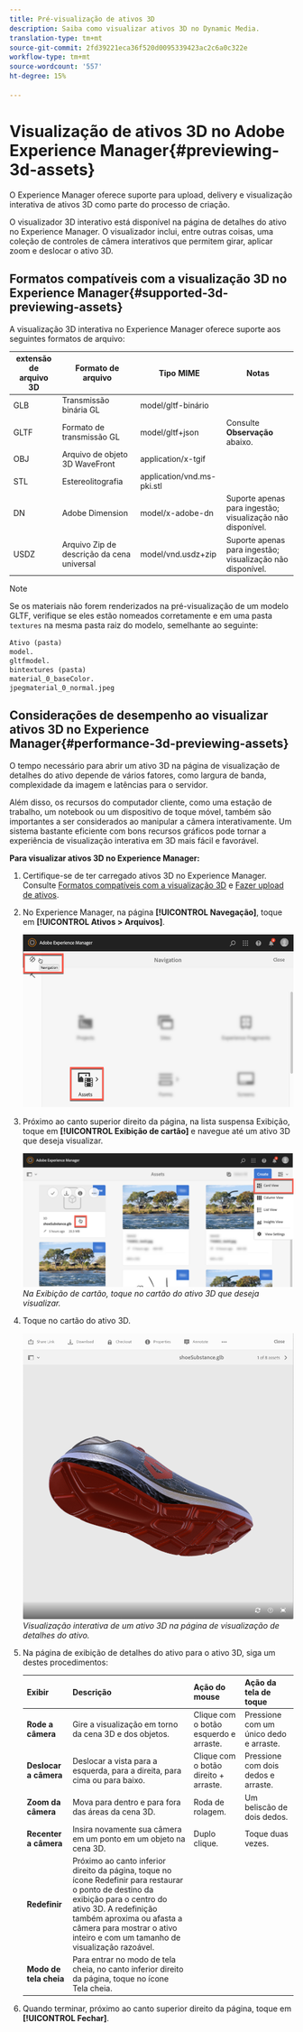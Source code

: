```yaml
---
title: Pré-visualização de ativos 3D
description: Saiba como visualizar ativos 3D no Dynamic Media.
translation-type: tm+mt
source-git-commit: 2fd39221eca36f520d0095339423ac2c6a0c322e
workflow-type: tm+mt
source-wordcount: '557'
ht-degree: 15%

---
```



# Visualização de ativos 3D no Adobe Experience Manager{#previewing-3d-assets}

O Experience Manager oferece suporte para upload, delivery e visualização interativa de ativos 3D como parte do processo de criação.

O visualizador 3D interativo está disponível na página de detalhes do ativo no Experience Manager. O visualizador inclui, entre outras coisas, uma coleção de controles de câmera interativos que permitem girar, aplicar zoom e deslocar o ativo 3D.

<!-- See also [Working with 3D assets in Dynamic Media](/help/assets/dynamic-media/assets-3d.md). -->

## Formatos compatíveis com a visualização 3D no Experience Manager{#supported-3d-previewing-assets}

A visualização 3D interativa no Experience Manager oferece suporte aos seguintes formatos de arquivo:

| extensão de arquivo 3D | Formato de arquivo | Tipo MIME | Notas |
|---|---|---|---|
| GLB | Transmissão binária GL | model/gltf-binário |  |
| GLTF | Formato de transmissão GL | model/gltf+json | Consulte **Observação** abaixo. |
| OBJ | Arquivo de objeto 3D WaveFront | application/x-tgif |  |
| STL | Estereolitografia | application/vnd.ms-pki.stl |  |
| DN | Adobe Dimension | model/x-adobe-dn | Suporte apenas para ingestão; visualização não disponível. |
| USDZ | Arquivo Zip de descrição da cena universal | model/vnd.usdz+zip | Suporte apenas para ingestão; visualização não disponível. |

>[!NOTE]
>
>Se os materiais não forem renderizados na pré-visualização de um modelo GLTF, verifique se eles estão nomeados corretamente e em uma pasta `textures` na mesma pasta raiz do modelo, semelhante ao seguinte:

    Ativo (pasta)
    model.
    gltfmodel.
    bintextures (pasta)
    material_0_baseColor.
    jpegmaterial_0_normal.jpeg

## Considerações de desempenho ao visualizar ativos 3D no Experience Manager{#performance-3d-previewing-assets}

O tempo necessário para abrir um ativo 3D na página de visualização de detalhes do ativo depende de vários fatores, como largura de banda, complexidade da imagem e latências para o servidor.

Além disso, os recursos do computador cliente, como uma estação de trabalho, um notebook ou um dispositivo de toque móvel, também são importantes a ser considerados ao manipular a câmera interativamente. Um sistema bastante eficiente com bons recursos gráficos pode tornar a experiência de visualização interativa em 3D mais fácil e favorável.

**Para visualizar ativos 3D no Experience Manager:**

1. Certifique-se de ter carregado ativos 3D no Experience Manager.
Consulte [Formatos compatíveis com a visualização 3D](#supported-3d-previewing-assets) e [Fazer upload de ativos](/help/assets/manage-digital-assets.md#uploading-assets).
1. No Experience Manager, na página **[!UICONTROL Navegação]**, toque em **[!UICONTROL Ativos > Arquivos]**.

   ![Página de navegação](/help/assets/dynamic-media/assets/navigation-assets.png)

1. Próximo ao canto superior direito da página, na lista suspensa Exibição, toque em **[!UICONTROL Exibição de cartão]** e navegue até um ativo 3D que deseja visualizar.

   ![Seleção de cartão 3D](/help/assets/dynamic-media/assets/3d-card-select.png)
   _Na Exibição de cartão, toque no cartão do ativo 3D que deseja visualizar._

1. Toque no cartão do ativo 3D.

   ![Visualização 3D interativa](/help/assets/dynamic-media/assets/3d-preview.png)
   _Visualização interativa de um ativo 3D na página de visualização de detalhes do ativo._
1. Na página de exibição de detalhes do ativo para o ativo 3D, siga um destes procedimentos:

   | Exibir | Descrição | Ação do mouse | Ação da tela de toque |
   | --- | --- | --- | --- |
   | **Rode a câmera** | Gire a visualização em torno da cena 3D e dos objetos. | Clique com o botão esquerdo e arraste. | Pressione com um único dedo e arraste. |
   | **Deslocar a câmera** | Deslocar a vista para a esquerda, para a direita, para cima ou para baixo. | Clique com o botão direito + arraste. | Pressione com dois dedos e arraste. |
   | **Zoom da câmera** | Mova para dentro e para fora das áreas da cena 3D. | Roda de rolagem. | Um beliscão de dois dedos. |
   | **Recenter a câmera** | Insira novamente sua câmera em um ponto em um objeto na cena 3D. | Duplo clique. | Toque duas vezes. |
   | **Redefinir** | Próximo ao canto inferior direito da página, toque no ícone Redefinir para restaurar o ponto de destino da exibição para o centro do ativo 3D. A redefinição também aproxima ou afasta a câmera para mostrar o ativo inteiro e com um tamanho de visualização razoável. |  |  |
   | **Modo de tela cheia** | Para entrar no modo de tela cheia, no canto inferior direito da página, toque no ícone Tela cheia. |  |  |

1. Quando terminar, próximo ao canto superior direito da página, toque em **[!UICONTROL Fechar]**.
